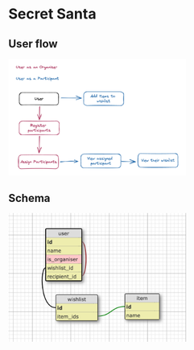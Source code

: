 <h1>Secret Santa</h1>



<h2>User flow</h2>
<img src="app/assets/images/secret-santa-user-flow.png"
  alt="User flow"
  title="User flow"
  style="display: inline-block; margin: 0 auto; max-width: 70%">

<h2>Schema</h2>
<img src="app/assets/images/secret-santa-schema.png"
  alt="Schema"
  title="Schema"
  style="display: inline-block; margin: 0 auto; max-width: 70%">
